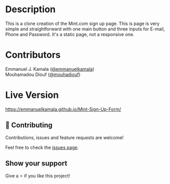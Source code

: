# Description
This is a clone creation of the Mint.com sign up page. This is page is very simple and straightforward with one main button and three inputs for E-mail, Phone and Password. It's a static page, not a responsive one.

# Contributors
Emmanuel J. Kamala (<a href="https://github.com/emmanuelkamala">@emmanuelkamala</a>)<br>
Mouhamadou Diouf (<a href="https://github.com/mouhadiouf">@mouhadiouf</a>)

# Live Version
https://emmanuelkamala.github.io/Mint-Sign-Up-Form/

## 🤝 Contributing

Contributions, issues and feature requests are welcome!

Feel free to check the [issues page](issues/).

## Show your support

Give a ⭐️ if you like this project!
